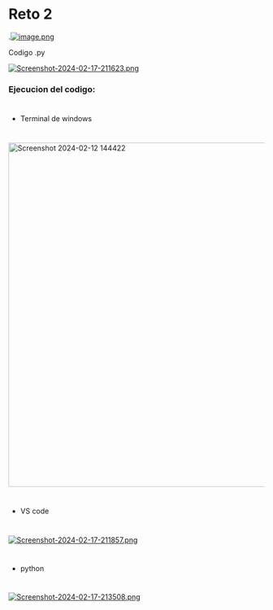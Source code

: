 # Reto  2 
 .[![image.png](https://i.postimg.cc/7ZRsm0sY/image.png)](https://postimg.cc/VJjWNrP3)

Codigo .py

[![Screenshot-2024-02-17-211623.png](https://i.postimg.cc/W3LvbrMG/Screenshot-2024-02-17-211623.png)](https://postimg.cc/yJP5LDpx)

### Ejecucion del codigo:
# 
- Terminal de windows
# 





<img width="677" alt="Screenshot 2024-02-12 144422" src="https://github.com/JavierGONL/mi_primer_repo/assets/159032556/9f02a6fa-4077-4af2-b680-58c71b078c59">

# 
 -  VS code
# 



[![Screenshot-2024-02-17-211857.png](https://i.postimg.cc/8kfZm9gz/Screenshot-2024-02-17-211857.png)](https://postimg.cc/K4F7Z9Y6)

# 
- python 
# 

[![Screenshot-2024-02-17-213508.png](https://i.postimg.cc/HszHTVZK/Screenshot-2024-02-17-213508.png)](https://postimg.cc/xcXBRTSy)
